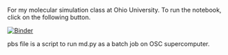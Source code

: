 For my molecular simulation class at Ohio University. 
To run the notebook, click on the following button.

[![Binder](https://mybinder.org/badge_logo.svg)](https://mybinder.org/v2/gh/mcolahan/mole-sim/master?filepath=MD%20Assignment%202.ipynb)

pbs file is a script to run md.py as a batch job on OSC supercomputer.

